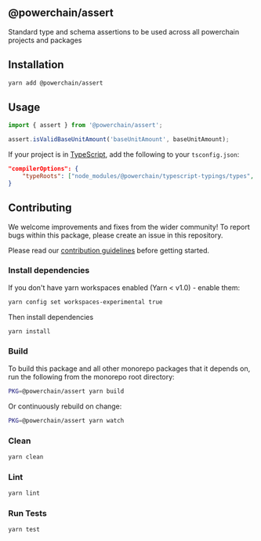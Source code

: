 ## @powerchain/assert

Standard type and schema assertions to be used across all powerchain projects and packages

## Installation

```bash
yarn add @powerchain/assert
```

## Usage

```typescript
import { assert } from '@powerchain/assert';

assert.isValidBaseUnitAmount('baseUnitAmount', baseUnitAmount);
```

If your project is in [TypeScript](https://www.typescriptlang.org/), add the following to your `tsconfig.json`:

```json
"compilerOptions": {
    "typeRoots": ["node_modules/@powerchain/typescript-typings/types", "node_modules/@types"],
}
```

## Contributing

We welcome improvements and fixes from the wider community! To report bugs within this package, please create an issue in this repository.

Please read our [contribution guidelines](../../CONTRIBUTING.md) before getting started.

### Install dependencies

If you don't have yarn workspaces enabled (Yarn < v1.0) - enable them:

```bash
yarn config set workspaces-experimental true
```

Then install dependencies

```bash
yarn install
```

### Build

To build this package and all other monorepo packages that it depends on, run the following from the monorepo root directory:

```bash
PKG=@powerchain/assert yarn build
```

Or continuously rebuild on change:

```bash
PKG=@powerchain/assert yarn watch
```

### Clean

```bash
yarn clean
```

### Lint

```bash
yarn lint
```

### Run Tests

```bash
yarn test
```
